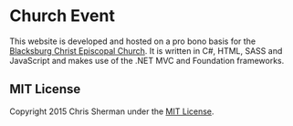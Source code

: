 Church Event
=========
This website is developed and hosted on a pro bono basis for the [Blacksburg Christ Episcopal Church](http://www.christchurchblacksburg.org/). 
It is written in C#, HTML, SASS and JavaScript and makes use of the .NET MVC and Foundation frameworks. 

## MIT License

Copyright 2015 Chris Sherman under the [MIT License](LICENSE).

